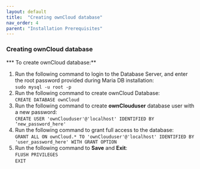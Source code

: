 ```yaml
---
layout: default
title:  "Creating ownCloud database"
nav_order: 4
parent: "Installation Prerequisites"
---
```



### Creating ownCloud database

*** To create ownCloud database:**
1.	Run the following command to login to the Database Server, and enter the root password provided during Maria DB installation: <br>`sudo mysql -u root -p`
2.	Run the following command to create ownCloud Database: <br>`CREATE DATABASE ownCloud`
3.	Run the following command to create **ownClouduser** database user with a new password: <br>`CREATE USER 'ownClouduser'@'localhost' IDENTIFIED BY ‘new_password_here'`
4.	Run the following command to grant full access to the database: <br>`GRANT ALL ON ownCloud.* TO 'ownClouduser'@'localhost' IDENTIFIED BY 'user_password_here' WITH GRANT OPTION`
5.	Run the following command to **Save** and **Exit**: <br>`FLUSH PRIVILEGES` <br>	`EXIT`

